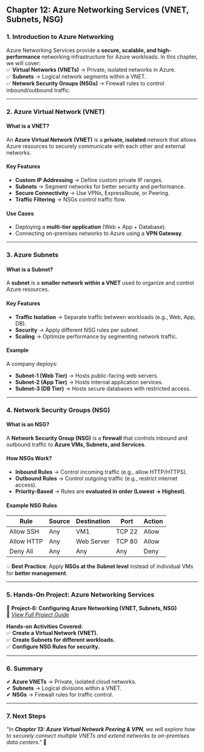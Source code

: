 ## **Chapter 12: Azure Networking Services (VNET, Subnets, NSG)**  

### **1. Introduction to Azure Networking**  
Azure Networking Services provide a **secure, scalable, and high-performance** networking infrastructure for Azure workloads. In this chapter, we will cover:  
✅ **Virtual Networks (VNETs)** → Private, isolated networks in Azure.  
✅ **Subnets** → Logical network segments within a VNET.  
✅ **Network Security Groups (NSGs)** → Firewall rules to control inbound/outbound traffic.  

---

### **2. Azure Virtual Network (VNET)**  

#### **What is a VNET?**  
An **Azure Virtual Network (VNET)** is a **private, isolated** network that allows Azure resources to securely communicate with each other and external networks.  

#### **Key Features**  
- **Custom IP Addressing** → Define custom private IP ranges.  
- **Subnets** → Segment networks for better security and performance.  
- **Secure Connectivity** → Use VPNs, ExpressRoute, or Peering.  
- **Traffic Filtering** → NSGs control traffic flow.  

#### **Use Cases**  
- Deploying a **multi-tier application** (Web + App + Database).  
- Connecting on-premises networks to Azure using a **VPN Gateway**.  

---

### **3. Azure Subnets**  

#### **What is a Subnet?**  
A **subnet** is a **smaller network within a VNET** used to organize and control Azure resources.  

#### **Key Features**  
- **Traffic Isolation** → Separate traffic between workloads (e.g., Web, App, DB).  
- **Security** → Apply different NSG rules per subnet.  
- **Scaling** → Optimize performance by segmenting network traffic.  

#### **Example**  
A company deploys:  
- **Subnet-1 (Web Tier)** → Hosts public-facing web servers.  
- **Subnet-2 (App Tier)** → Hosts internal application services.  
- **Subnet-3 (DB Tier)** → Hosts secure databases with restricted access.  

---

### **4. Network Security Groups (NSG)**  

#### **What is an NSG?**  
A **Network Security Group (NSG)** is a **firewall** that controls inbound and outbound traffic to **Azure VMs, Subnets, and Services**.  

#### **How NSGs Work?**  
- **Inbound Rules** → Control incoming traffic (e.g., allow HTTP/HTTPS).  
- **Outbound Rules** → Control outgoing traffic (e.g., restrict internet access).  
- **Priority-Based** → Rules are **evaluated in order (Lowest → Highest)**.  

#### **Example NSG Rules**  
| **Rule**   | **Source**  | **Destination** | **Port**  | **Action** |  
|-----------|------------|---------------|-----------|------------|  
| Allow SSH | Any        | VM1           | TCP 22    | Allow      |  
| Allow HTTP| Any        | Web Server    | TCP 80    | Allow      |  
| Deny All  | Any        | Any           | Any       | Deny       |  

💡 **Best Practice**: Apply **NSGs at the Subnet level** instead of individual VMs for **better management**.  

---

### **5. Hands-On Project: Azure Networking Services**  

📌 **Project-6: Configuring Azure Networking (VNET, Subnets, NSG)**  
🔗 *[View Full Project Guide](https://github.com/anup-cloudguru/AZ900-Learning-HandsOn-Labs/tree/main/Projects_HandsOn/Project-6_Azure-Networking.md)*  

**Hands-on Activities Covered:**  
✅ **Create a Virtual Network (VNET).**  
✅ **Create Subnets for different workloads.**  
✅ **Configure NSG Rules for security.**  

---

### **6. Summary**  
✔ **Azure VNETs** → Private, isolated cloud networks.  
✔ **Subnets** → Logical divisions within a VNET.  
✔ **NSGs** → Firewall rules for traffic control.  

---

### **7. Next Steps**  
*"In **Chapter 13: Azure Virtual Network Peering & VPN**, we will explore how to securely connect multiple VNETs and extend networks to on-premises data centers."* 🚀
